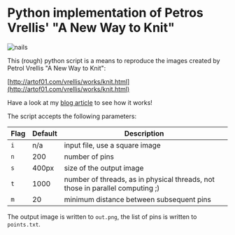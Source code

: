 # Python implementation of Petros Vrellis' "A New Way to Knit"

![nails](nails.jpg)

This (rough) python script is a means to reproduce the images created by Petrol Vrellis "A New Way to Knit":

[http://artof01.com/vrellis/works/knit.html](http://artof01.com/vrellis/works/knit.html)

Have a look at my [blog article](https://sim-on.github.io/2017/07/26/hula/) to see how it works!

The script accepts the following parameters:

| Flag | Default | Description |
| --- | --- | --- |
| `i` | n/a | input file, use a square image |
| `n` | 200 | number of pins |
| `s` | 400px | size of the output image |
| `t` | 1000 | number of threads, as in physical threads, not those in parallel computing ;) |
| `m` | 20 | minimum distance between subsequent pins |

The output image is written to `out.png`, the list of pins is written to `points.txt`.